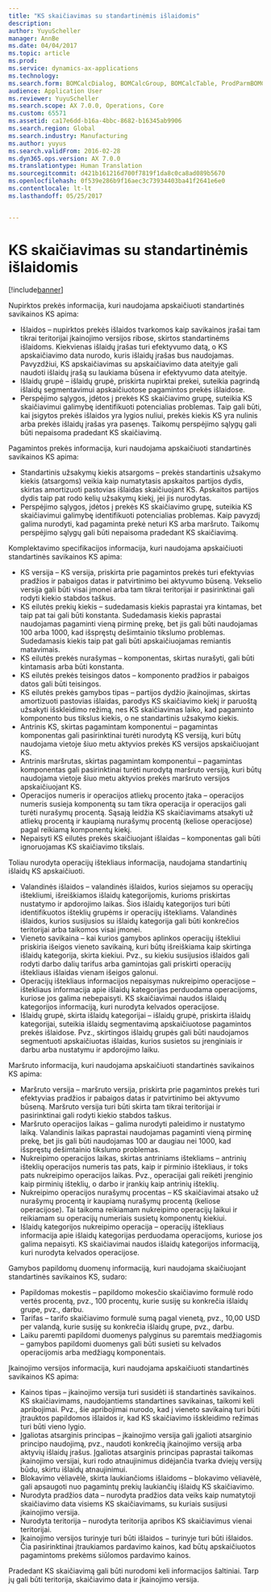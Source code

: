```yaml
---
title: "KS skaičiavimas su standartinėmis išlaidomis"
description: 
author: YuyuScheller
manager: AnnBe
ms.date: 04/04/2017
ms.topic: article
ms.prod: 
ms.service: dynamics-ax-applications
ms.technology: 
ms.search.form: BOMCalcDialog, BOMCalcGroup, BOMCalcTable, ProdParmBOMCalc
audience: Application User
ms.reviewer: YuyuScheller
ms.search.scope: AX 7.0.0, Operations, Core
ms.custom: 65571
ms.assetid: ca17e6dd-b16a-4bbc-8682-b16345ab9906
ms.search.region: Global
ms.search.industry: Manufacturing
ms.author: yuyus
ms.search.validFrom: 2016-02-28
ms.dyn365.ops.version: AX 7.0.0
ms.translationtype: Human Translation
ms.sourcegitcommit: d421b161216d700f7819f1da8c0ca8ad089b5670
ms.openlocfilehash: 0f539e286b9f16aec3c73934403ba41f2641e6e0
ms.contentlocale: lt-lt
ms.lasthandoff: 05/25/2017


---
```


# <a name="bom-calculations-with-standard-costs"></a>KS skaičiavimas su standartinėmis išlaidomis

[!include[banner](../includes/banner.md)]




Nupirktos prekės informacija, kuri naudojama apskaičiuoti standartinės savikainos KS apima:
-   Išlaidos – nupirktos prekės išlaidos tvarkomos kaip savikainos įrašai tam tikrai teritorijai įkainojimo versijos ribose, skirtos standartinėms išlaidoms. Kiekvienas išlaidų įrašas turi efektyvumo datą, o KS apskaičiavimo data nurodo, kuris išlaidų įrašas bus naudojamas. Pavyzdžiui, KS apskaičiavimas su apskaičiavimo data ateityje gali naudoti išlaidų įrašą su laukiama būsena ir efektyvumo data ateityje.
-   Išlaidų grupė – išlaidų grupė, priskirta nupirktai prekei, suteikia pagrindą išlaidų segmentavimui apskaičiuotose pagamintos prekės išlaidose.
-   Perspėjimo sąlygos, įdėtos į prekės KS skaičiavimo grupę, suteikia KS skaičiavimui galimybę identifikuoti potencialias problemas. Taip gali būti, kai įsigytos prekės išlaidos yra lygios nuliui, prekės kiekis KS yra nulinis arba prekės išlaidų įrašas yra pasenęs. Taikomų perspėjimo sąlygų gali būti nepaisoma pradedant KS skaičiavimą.

Pagamintos prekės informacija, kuri naudojama apskaičiuoti standartinės savikainos KS apima:
-   Standartinis užsakymų kiekis atsargoms – prekės standartinis užsakymo kiekis (atsargoms) veikia kaip numatytasis apskaitos partijos dydis, skirtas amortizuoti pastovias išlaidas skaičiuojant KS. Apskaitos partijos dydis taip pat rodo kelių užsakymų kiekį, jei jis nurodytas.
-   Perspėjimo sąlygos, įdėtos į prekės KS skaičiavimo grupę, suteikia KS skaičiavimui galimybę identifikuoti potencialias problemas. Kaip pavyzdį galima nurodyti, kad pagaminta prekė neturi KS arba maršruto. Taikomų perspėjimo sąlygų gali būti nepaisoma pradedant KS skaičiavimą.

Komplektavimo specifikacijos informacija, kuri naudojama apskaičiuoti standartinės savikainos KS apima:
-   KS versija – KS versija, priskirta prie pagamintos prekės turi efektyvias pradžios ir pabaigos datas ir patvirtinimo bei aktyvumo būseną. Vekselio versija gali būti visai įmonei arba tam tikrai teritorijai ir pasirinktinai gali rodyti kiekio stabdos taškus.
-   KS eilutės prekių kiekis – sudedamasis kiekis paprastai yra kintamas, bet taip pat tai gali būti konstanta. Sudedamasis kiekis paprastai naudojamas pagaminti vieną pirminę prekę, bet jis gali būti naudojamas 100 arba 1000, kad išspręstų dešimtainio tikslumo problemas. Sudedamasis kiekis taip pat gali būti apskaičiuojamas remiantis matavimais.
-   KS eilutės prekės nurašymas – komponentas, skirtas nurašyti, gali būti kintamasis arba būti konstanta.
-   KS eilutės prekės teisingos datos – komponento pradžios ir pabaigos datos gali būti teisingos.
-   KS eilutės prekės gamybos tipas – partijos dydžio įkainojimas, skirtas amortizuoti pastovias išlaidas, parodys KS skaičiavimo kiekį ir paruoštą užsakyti išskleidimo režimą, nes KS skaičiavimas laiko, kad pagaminto komponento bus tikslus kiekis, o ne standartinis užsakymo kiekis.
-   Antrinis KS, skirtas pagamintam komponentui – pagamintas komponentas gali pasirinktinai turėti nurodytą KS versiją, kuri būtų naudojama vietoje šiuo metu aktyvios prekės KS versijos apskaičiuojant KS.
-   Antrinis maršrutas, skirtas pagamintam komponentui – pagamintas komponentas gali pasirinktinai turėti nurodytą maršruto versiją, kuri būtų naudojama vietoje šiuo metu aktyvios prekės maršruto versijos apskaičiuojant KS.
-   Operacijos numeris ir operacijos atliekų procento įtaka – operacijos numeris susieja komponentą su tam tikra operacija ir operacijos gali turėti nurašymų procentą. Sąsają leidžia KS skaičiavimams atsakyti už atliekų procentą ir kaupiamą nurašymų procentą (keliose operacijose) pagal reikiamą komponentų kiekį.
-   Nepaisyti KS eilutės prekės skaičiuojant išlaidas – komponentas gali būti ignoruojamas KS skaičiavimo tikslais.

Toliau nurodyta operacijų ištekliaus informacija, naudojama standartinių išlaidų KS apskaičiuoti.
-   Valandinės išlaidos – valandinės išlaidos, kurios siejamos su operacijų ištekliumi, išreiškiamos išlaidų kategorijomis, kurioms priskirtas nustatymo ir apdorojimo laikas. Šios išlaidų kategorijos turi būti identifikuotos išteklių grupėms ir operacijų ištekliams. Valandinės išlaidos, kurios susijusios su išlaidų kategorija gali būti konkrečios teritorijai arba taikomos visai įmonei.
-   Vieneto savikaina – kai kurios gamybos aplinkos operacijų ištekliui priskiria išeigos vieneto savikainą, kuri būtų išreiškiama kaip skirtinga išlaidų kategorija, skirta kiekiui. Pvz., su kiekiu susijusios išlaidos gali rodyti darbo dalių tarifus arba gamintojas gali priskirti operacijų ištekliaus išlaidas vienam išeigos galonui.
-   Operacijų ištekliaus informacijos nepaisymas nukreipimo operacijose – ištekliaus informacija apie išlaidų kategorijas perduodama operacijoms, kuriose jos galima nebepaisyti. KS skaičiavimai naudos išlaidų kategorijos informaciją, kuri nurodyta kelvados operacijose.
-   Išlaidų grupė, skirta išlaidų kategorijai – išlaidų grupė, priskirta išlaidų kategorijai, suteikia išlaidų segmentavimą apskaičiuotose pagamintos prekės išlaidose. Pvz., skirtingos išlaidų grupės gali būti naudojamos segmentuoti apskaičiuotas išlaidas, kurios susietos su įrenginiais ir darbu arba nustatymu ir apdorojimo laiku.

Maršruto informacija, kuri naudojama apskaičiuoti standartinės savikainos KS apima:
-   Maršruto versija – maršruto versija, priskirta prie pagamintos prekės turi efektyvias pradžios ir pabaigos datas ir patvirtinimo bei aktyvumo būseną. Maršruto versija turi būti skirta tam tikrai teritorijai ir pasirinktinai gali rodyti kiekio stabdos taškus.
-   Maršruto operacijos laikas – galima nurodyti paleidimo ir nustatymo laiką. Valandinis laikas paprastai naudojamas pagaminti vieną pirminę prekę, bet jis gali būti naudojamas 100 ar daugiau nei 1000, kad išspręstų dešimtainio tikslumo problemas.
-   Nukreipimo operacijos laikas, skirtas antriniams ištekliams – antrinių išteklių operacijos numeris tas pats, kaip ir pirminio ištekliaus, ir toks pats nukreipimo operacijos laikas. Pvz., operacijai gali reikėti įrenginio kaip pirminių išteklių, o darbo ir įrankių kaip antrinių išteklių.
-   Nukreipimo operacijos nurašymų procentas – KS skaičiavimai atsako už nurašymų procentą ir kaupiamą nurašymų procentą (keliose operacijose). Tai taikoma reikiamam nukreipimo operacijų laikui ir reikiamam su operacijų numeriais susietų komponentų kiekiui.
-   Išlaidų kategorijos nukreipimo operacija – operacijų ištekliaus informacija apie išlaidų kategorijas perduodama operacijoms, kuriose jos galima nepaisyti. KS skaičiavimai naudos išlaidų kategorijos informaciją, kuri nurodyta kelvados operacijose.

Gamybos papildomų duomenų informaciją, kuri naudojama skaičiuojant standartinės savikainos KS, sudaro:
-   Papildomas mokestis – papildomo mokesčio skaičiavimo formulė rodo vertės procentą, pvz., 100 procentų, kurie susiję su konkrečia išlaidų grupe, pvz., darbu.
-   Tarifas – tarifo skaičiavimo formulė sumą pagal vienetą, pvz., 10,00 USD per valandą, kurie susiję su konkrečia išlaidų grupe, pvz., darbu.
-   Laiku paremti papildomi duomenys palyginus su paremtais medžiagomis – gamybos papildomi duomenys gali būti susieti su kelvados operacijomis arba medžiagų komponentais.

Įkainojimo versijos informacija, kuri naudojama apskaičiuoti standartinės savikainos KS apima:
-   Kainos tipas – įkainojimo versija turi susidėti iš standartinės savikainos. KS skaičiavimams, naudojantiems standartines savikainas, taikomi keli apribojimai. Pvz., šie apribojimai nurodo, kad į vieneto savikainą turi būti įtrauktos papildomos išlaidos ir, kad KS skaičiavimo išskleidimo režimas turi būti vieno lygio.
-   Įgaliotas atsarginis principas – įkainojimo versija gali įgalioti atsarginio principo naudojimą, pvz., naudoti konkrečią įkainojimo versiją arba aktyvių išlaidų įrašus. Įgaliotas atsarginis principas paprastai taikomas įkainojimo versijai, kuri rodo atnaujinimus didėjančia tvarka dviejų versijų būdu, skirtu išlaidų atnaujinimui.
-   Blokavimo vėliavėlė, skirta laukiančioms išlaidoms – blokavimo vėliavėlė, gali apsaugoti nuo pagamintų prekių laukiančių išlaidų KS skaičiavimo.
-   Nurodyta pradžios data – nurodyta pradžios data veiks kaip numatytoji skaičiavimo data visiems KS skaičiavimams, su kuriais susijusi įkainojimo versija.
-   Nurodyta teritorija – nurodyta teritorija apribos KS skaičiavimus vienai teritorijai.
-   Įkainojimo versijos turinyje turi būti išlaidos − turinyje turi būti išlaidos. Čia pasirinktinai įtraukiamos pardavimo kainos, kad būtų apskaičiuotos pagamintoms prekėms siūlomos pardavimo kainos.

Pradedant KS skaičiavimą gali būti nurodomi keli informacijos šaltiniai. Tarp jų gali būti teritorija, skaičiavimo data ir įkainojimo versija.






